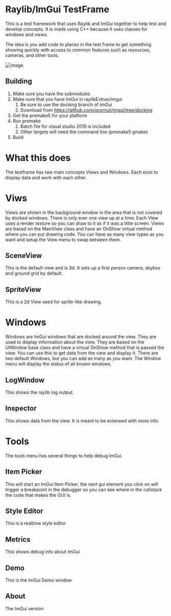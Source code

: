 # Raylib/ImGui TestFrame
This is a test framework that uses Raylib and ImGui together to help test and develop concepts.
It is made using C++ because it uses classes for windows and views.

The idea is you add code to places in the test frame to get something showing quickly with access to common features such as resources, cameras, and other tools.

![image](https://user-images.githubusercontent.com/322174/120928519-d02f7880-c699-11eb-9bb7-5a47564ca80d.png)

## Building

1. Make sure you have the submodules
2. Make sure that you have ImGui in raylibExtras/imgui
    1. Be sure to use the docking branch of ImGui
    2. Download from https://github.com/ocornut/imgui/tree/docking
3. Get the premake5 for your platform
4. Run premake
    1. Batch file for visual studio 2019 is included
    2. Other targets will need the command line (premake5 gmake)
5. Build


# What this does
The testframe has two main concepts Views and Windows. Each exist to display data and work with each other.

# Viws
Views are shown in the background window in the area that is not covered by docked windows. There is only ever one view up at a time. Each View uses a render texture so you can draw to it as if it was a little screen. Views are based on the MainView class and have an OnShow virtual method where you can put drawing code. You can have as many view types as you want and setup the View menu to swap between them.

## SceneView
This is the default view and is 3d. It sets up a first person camera, skybox and ground grid by default.

## SpriteView
This is a 2d View used for sprite-like drawing.

# Windows
Windows are ImGui windows that are docked around the view. They are used to display information about the view. They are based on the UIWindow base class and have a virtual OnShow method that is passed the view. You can use this to get data from the view and display it. There are two default Windows, but you can add as many as you want. The Window menu will display the status of all known windows.

## LogWindow
This shows the raylib log output.

## Inspector
This shows data from the view. It is meant to be exteneed with more info.


# Tools
The tools menu has several things to help debug ImGui.

## Item Picker
This will start an ImGui Item Picker, the next gui element you click on will trigger a breakpoint in the debugger so you can see where in the callstack the code that makes the GUI is.

## Style Editor
This is a realtime style editor

## Metrics
This shows debug info about ImGui

## Demo
This is the ImGui Demo window

## About
The ImGui version
